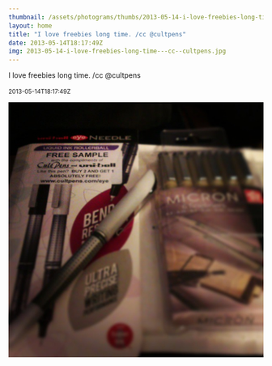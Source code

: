 ```yaml
---
thumbnail: /assets/photograms/thumbs/2013-05-14-i-love-freebies-long-time---cc--cultpens.jpg
layout: home
title: "I love freebies long time. /cc @cultpens"
date: 2013-05-14T18:17:49Z
img: 2013-05-14-i-love-freebies-long-time---cc--cultpens.jpg
---
```


I love freebies long time. /cc @cultpens

<small>2013-05-14T18:17:49Z</small>

![I love freebies long time. /cc @cultpens](/assets/photograms/original/2013-05-14-i-love-freebies-long-time---cc--cultpens.jpg)
